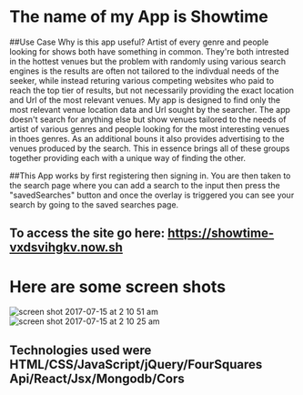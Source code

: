 # The name of my App is Showtime


##Use Case Why is this app useful?  Artist of every genre and people looking for shows both have something in common.
They're both intrested in the hottest venues but the problem with randomly using various search engines is the results are often not tailored to the indivdual needs of the seeker,  while instead returing various competing websites who paid to reach the top tier of results, but not necessarily providing the exact location and Url of the most relevant venues. My app is designed to find only the most relevant venue location data and Url sought by the searcher. The app doesn't search for anything else but show venues tailored to the needs of artist of various genres and people looking for the most interesting venues in thoes genres.  As an additional bouns it also provides advertising to the venues produced by the search. This in essence brings all of these groups together providing each with a unique way of finding the other. 



##This App works by first registering then signing in. You are then taken to the search page where you can add a search to the input then  press the "savedSearches" button and once the overlay is triggered you can see your search by going to the saved searches page.


## To access the site go here: https://showtime-vxdsvihgkv.now.sh


# Here are some screen shots

![screen shot 2017-07-15 at 2 10 51 am](https://user-images.githubusercontent.com/24307157/28237056-826c6a14-6904-11e7-919e-b25bcc02d21c.png)       ![screen shot 2017-07-15 at 2 10 25 am](https://user-images.githubusercontent.com/24307157/28237118-b46c3516-6905-11e7-9118-fbcaa51f64bd.png)





## Technologies used were HTML/CSS/JavaScript/jQuery/FourSquares Api/React/Jsx/Mongodb/Cors
